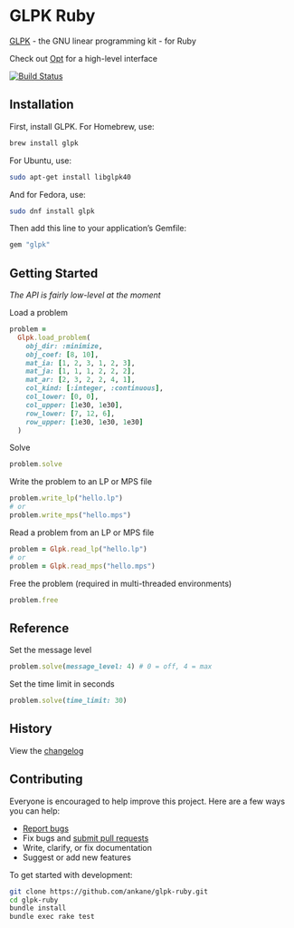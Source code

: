 # GLPK Ruby

[GLPK](https://www.gnu.org/software/glpk/) - the GNU linear programming kit - for Ruby

Check out [Opt](https://github.com/ankane/opt) for a high-level interface

[![Build Status](https://github.com/ankane/glpk-ruby/actions/workflows/build.yml/badge.svg)](https://github.com/ankane/glpk-ruby/actions)

## Installation

First, install GLPK. For Homebrew, use:

```sh
brew install glpk
```

For Ubuntu, use:

```sh
sudo apt-get install libglpk40
```

And for Fedora, use:

```sh
sudo dnf install glpk
```

Then add this line to your application’s Gemfile:

```ruby
gem "glpk"
```

## Getting Started

*The API is fairly low-level at the moment*

Load a problem

```ruby
problem =
  Glpk.load_problem(
    obj_dir: :minimize,
    obj_coef: [8, 10],
    mat_ia: [1, 2, 3, 1, 2, 3],
    mat_ja: [1, 1, 1, 2, 2, 2],
    mat_ar: [2, 3, 2, 2, 4, 1],
    col_kind: [:integer, :continuous],
    col_lower: [0, 0],
    col_upper: [1e30, 1e30],
    row_lower: [7, 12, 6],
    row_upper: [1e30, 1e30, 1e30]
  )
```

Solve

```ruby
problem.solve
```

Write the problem to an LP or MPS file

```ruby
problem.write_lp("hello.lp")
# or
problem.write_mps("hello.mps")
```

Read a problem from an LP or MPS file

```ruby
problem = Glpk.read_lp("hello.lp")
# or
problem = Glpk.read_mps("hello.mps")
```

Free the problem (required in multi-threaded environments)

```ruby
problem.free
```

## Reference

Set the message level

```ruby
problem.solve(message_level: 4) # 0 = off, 4 = max
```

Set the time limit in seconds

```ruby
problem.solve(time_limit: 30)
```

## History

View the [changelog](https://github.com/ankane/glpk-ruby/blob/master/CHANGELOG.md)

## Contributing

Everyone is encouraged to help improve this project. Here are a few ways you can help:

- [Report bugs](https://github.com/ankane/glpk-ruby/issues)
- Fix bugs and [submit pull requests](https://github.com/ankane/glpk-ruby/pulls)
- Write, clarify, or fix documentation
- Suggest or add new features

To get started with development:

```sh
git clone https://github.com/ankane/glpk-ruby.git
cd glpk-ruby
bundle install
bundle exec rake test
```

